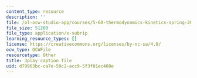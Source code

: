 ```yaml
---
content_type: resource
description: ''
file: /ol-ocw-studio-app/courses/5-60-thermodynamics-kinetics-spring-2008/d79963bcca7e59c2acc95f3f01ec408e_eXUFm8lA5yE.vtt
file_size: 51260
file_type: application/x-subrip
learning_resource_types: []
license: https://creativecommons.org/licenses/by-nc-sa/4.0/
ocw_type: OCWFile
resourcetype: Other
title: 3play caption file
uid: d79963bc-ca7e-59c2-acc9-5f3f01ec408e
---
```

